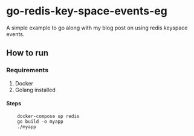# go-redis-key-space-events-eg
A simple example to go along with my blog post on using redis keyspace events. 

## How to run 

### Requirements 
1) Docker 
2) Golang installed

#### Steps

        docker-compose up redis
        go build -o myapp
        ./myapp
